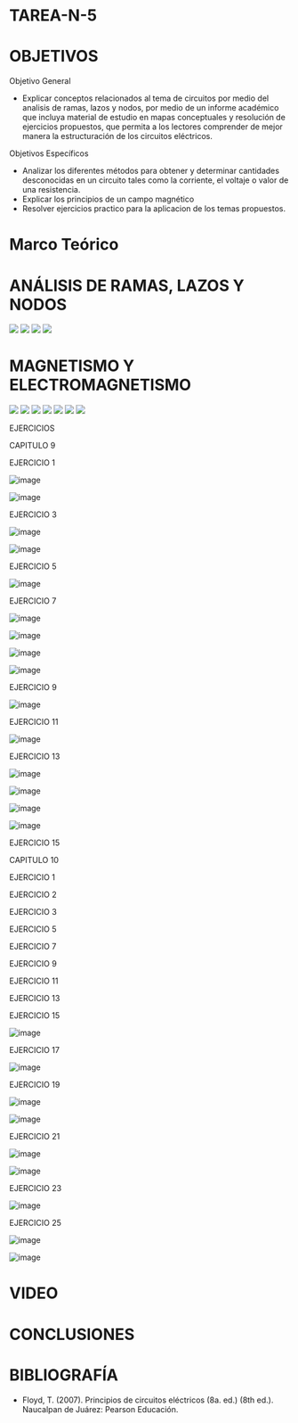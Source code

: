 # TAREA-N-5

# OBJETIVOS

Objetivo General

- Explicar conceptos relacionados al tema de circuitos por medio del analisis de ramas, lazos y nodos, por medio de un informe académico que incluya material de estudio en mapas conceptuales y resolución de ejercicios propuestos, que permita a los lectores comprender de mejor manera la estructuración de los circuitos eléctricos.

Objetivos Específicos
- Analizar los diferentes métodos para obtener y determinar cantidades desconocidas en un circuito tales como la corriente, el voltaje o valor de una resistencia.
- Explicar los principios de un campo magnético
- Resolver ejercicios practico para la aplicacion de los temas propuestos.

# Marco Teórico
# ANÁLISIS DE RAMAS, LAZOS Y NODOS

![](https://github.com/BENLLAMIN69/TAREA-N-5/blob/main/IMA/M%C3%A9todo%20de%20las%20corrientes%20de%20Malla.png)
![](https://github.com/BENLLAMIN69/TAREA-N-5/blob/main/IMA/png.png)
![](https://github.com/BENLLAMIN69/TAREA-N-5/blob/main/IMA/png%20(1).png)
![](https://github.com/BENLLAMIN69/TAREA-N-5/blob/main/IMA/png%20(3).png)

# MAGNETISMO Y ELECTROMAGNETISMO

![](https://github.com/BENLLAMIN69/TAREA-N-5/blob/main/IMA/png%20(4).png)
![](https://github.com/BENLLAMIN69/TAREA-N-5/blob/main/IMA/png%20(5).png)
![](https://github.com/BENLLAMIN69/TAREA-N-5/blob/main/IMA/png%20(6).png)
![](https://github.com/BENLLAMIN69/TAREA-N-5/blob/main/IMA/png%20(8).png)
![](https://github.com/BENLLAMIN69/TAREA-N-5/blob/main/IMA/png%20(9).png)
![](https://github.com/BENLLAMIN69/TAREA-N-5/blob/main/IMA/png%20(10).png)
![](https://github.com/BENLLAMIN69/TAREA-N-5/blob/main/IMA/png%20(12).png)

EJERCICIOS 
 
CAPITULO 9

EJERCICIO 1

![image](https://user-images.githubusercontent.com/93900233/149240979-e8cca77c-9a77-4cff-ab63-6bd467bfc822.png)

![image](https://user-images.githubusercontent.com/93900233/149241001-3bffab0a-84f4-4479-bbb3-7b20218b6a18.png)

EJERCICIO 3

![image](https://user-images.githubusercontent.com/93900233/149241093-03acd416-c555-4b6c-8ee0-33cbcd6a8b30.png)

![image](https://user-images.githubusercontent.com/93900233/149241128-43f0d6e5-8d8b-4207-85ae-232078eb4e39.png)

EJERCICIO 5

![image](https://user-images.githubusercontent.com/93900233/149241189-9df048b5-1893-490a-81c5-6c493aa87495.png)

EJERCICIO 7

![image](https://user-images.githubusercontent.com/93900233/149241265-8f45c6a0-68d4-4ee7-834a-cbb8499ee432.png)

![image](https://user-images.githubusercontent.com/93900233/149241290-a4cf2333-4e55-4521-9708-9c8500bd2ae9.png)

![image](https://user-images.githubusercontent.com/93900233/149241325-b877cfc4-cdf6-46c5-8942-8f6de815c64f.png)

![image](https://user-images.githubusercontent.com/93900233/149241356-5eef5a73-953c-4f49-9527-6d2205f75ce4.png)

EJERCICIO 9

![image](https://user-images.githubusercontent.com/93900233/149241439-ea242085-45ab-4a7d-a198-26caa485dbb9.png)

EJERCICIO 11

![image](https://user-images.githubusercontent.com/93900233/149241526-b97612ea-8690-4372-a8df-738bc968cbaf.png)

EJERCICIO 13

![image](https://user-images.githubusercontent.com/93900233/149241604-5323cbd4-6d98-4ed8-8ff6-a89721c297d1.png)

![image](https://user-images.githubusercontent.com/93900233/149241639-9f80aa5a-b7ae-4847-813a-1bb470fbb5e1.png)

![image](https://user-images.githubusercontent.com/93900233/149241742-55489d2c-9143-499b-aeb3-2e1d42b93c0d.png)

![image](https://user-images.githubusercontent.com/93900233/149241766-390d40c4-5e36-4a8d-94f9-6d97d15ceda4.png)

EJERCICIO 15

CAPITULO 10

EJERCICIO 1

EJERCICIO 2

EJERCICIO 3

EJERCICIO 5

EJERCICIO 7

EJERCICIO 9

EJERCICIO 11

EJERCICIO 13

EJERCICIO 15

![image](https://user-images.githubusercontent.com/93900233/149241988-f1765690-f66d-466e-87b8-adefecf93fa8.png)

EJERCICIO 17

![image](https://user-images.githubusercontent.com/93900233/149242069-b8079281-c3a1-46a4-8703-f03678bc23f7.png)

EJERCICIO 19

![image](https://user-images.githubusercontent.com/93900233/149242126-c5200a95-cd50-4eb6-8ce0-923b82db787d.png)

![image](https://user-images.githubusercontent.com/93900233/149242154-5dccc0ce-b1fc-4ae6-8c69-f813b69015fa.png)

EJERCICIO 21

![image](https://user-images.githubusercontent.com/93900233/149242194-93c355d5-cb89-4632-b9a8-0abb211a8f3f.png)

![image](https://user-images.githubusercontent.com/93900233/149242224-9908d3b5-c833-419b-a07b-fb2ab44d21fb.png)

EJERCICIO 23

![image](https://user-images.githubusercontent.com/93900233/149242278-697c5962-71dc-43d9-b488-74a3063a01d6.png)

EJERCICIO 25

![image](https://user-images.githubusercontent.com/93900233/149242322-d82e99a7-60b5-449d-a64a-b2dc19d2b76d.png)

![image](https://user-images.githubusercontent.com/93900233/149242349-295b8dc8-e729-474b-82ed-c1e5cfed1c5f.png)

# VIDEO

# CONCLUSIONES


# BIBLIOGRAFÍA
- Floyd, T. (2007). Principios de circuitos eléctricos (8a. ed.) (8th ed.). Naucalpan de Juárez: Pearson Educación.










